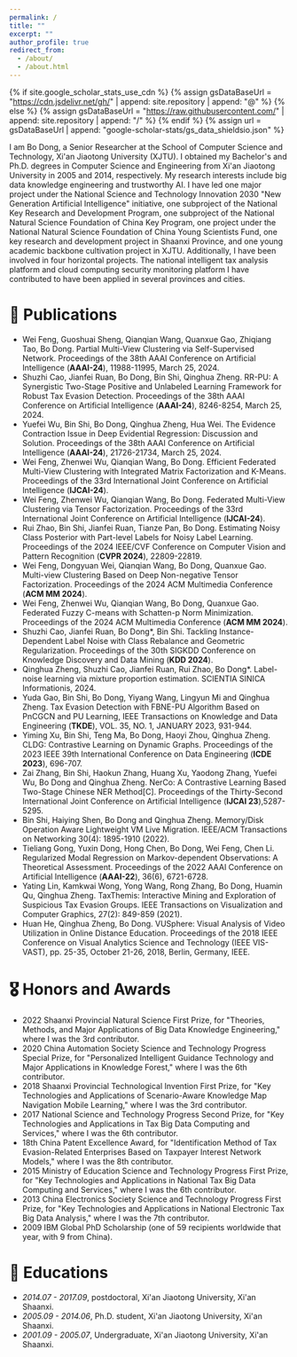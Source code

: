 ```yaml
---
permalink: /
title: ""
excerpt: ""
author_profile: true
redirect_from: 
  - /about/
  - /about.html
---
```


{% if site.google_scholar_stats_use_cdn %}
{% assign gsDataBaseUrl = "https://cdn.jsdelivr.net/gh/" | append: site.repository | append: "@" %}
{% else %}
{% assign gsDataBaseUrl = "https://raw.githubusercontent.com/" | append: site.repository | append: "/" %}
{% endif %}
{% assign url = gsDataBaseUrl | append: "google-scholar-stats/gs_data_shieldsio.json" %}

<span class='anchor' id='about-me'></span>

I am Bo Dong, a Senior Researcher at the School of Computer Science and Technology, Xi'an Jiaotong University (XJTU). I obtained my Bachelor's and Ph.D. degrees in Computer Science and Engineering from Xi'an Jiaotong University in 2005 and 2014, respectively. My research interests include big data knowledge engineering and trustworthy AI. I have led one major project under the National Science and Technology Innovation 2030 "New Generation Artificial Intelligence" initiative, one subproject of the National Key Research and Development Program, one subproject of the National Natural Science Foundation of China Key Program, one project under the National Natural Science Foundation of China Young Scientists Fund, one key research and development project in Shaanxi Province, and one young academic backbone cultivation project in XJTU. Additionally, I have been involved in four horizontal projects. The national intelligent tax analysis platform and cloud computing security monitoring platform I have contributed to have been applied in several provinces and cities.

# 📝 Publications 
- Wei Feng, Guoshuai Sheng, Qianqian Wang, Quanxue Gao, Zhiqiang Tao, Bo Dong. Partial Multi-View Clustering via Self-Supervised Network. Proceedings of the 38th AAAI Conference on Artificial Intelligence (**AAAI-24**), 11988-11995, March 25, 2024.
- Shuzhi Cao, Jianfei Ruan, Bo Dong, Bin Shi, Qinghua Zheng. RR-PU: A Synergistic Two-Stage Positive and Unlabeled Learning Framework for Robust Tax Evasion Detection. Proceedings of the 38th AAAI Conference on Artificial Intelligence (**AAAI-24**), 8246-8254, March 25, 2024.
- Yuefei Wu, Bin Shi, Bo Dong, Qinghua Zheng, Hua Wei. The Evidence Contraction Issue in Deep Evidential Regression: Discussion and Solution. Proceedings of the 38th AAAI Conference on Artificial Intelligence (**AAAI-24**), 21726-21734, March 25, 2024. 
- Wei Feng, Zhenwei Wu, Qianqian Wang, Bo Dong. Efficient Federated Multi-View Clustering with Integrated Matrix Factorization and K-Means. Proceedings of the 33rd International Joint Conference on Artificial Intelligence (**IJCAI-24**).
- Wei Feng, Zhenwei Wu, Qianqian Wang, Bo Dong. Federated Multi-View Clustering via Tensor Factorization. Proceedings of the 33rd International Joint Conference on Artificial Intelligence  (**IJCAI-24**).
- Rui Zhao, Bin Shi, Jianfei Ruan, Tianze Pan, Bo Dong. Estimating Noisy Class Posterior with Part-level Labels for Noisy Label Learning. Proceedings of the 2024 IEEE/CVF Conference on Computer Vision and Pattern Recognition (**CVPR 2024**), 22809-22819. 
- Wei Feng, Dongyuan Wei, Qianqian Wang, Bo Dong, Quanxue Gao. Multi-view Clustering Based on Deep Non-negative Tensor Factorization. Proceedings of the 2024 ACM Multimedia Conference (**ACM MM 2024**).
- Wei Feng, Zhenwei Wu, Qianqian Wang, Bo Dong, Quanxue Gao. Federated Fuzzy C-means with Schatten-p Norm Minimization. Proceedings of the 2024 ACM Multimedia Conference (**ACM MM 2024**).
- Shuzhi Cao, Jianfei Ruan, Bo Dong*, Bin Shi. Tackling Instance-Dependent Label Noise with Class Rebalance and Geometric Regularization. Proceedings of the 30th SIGKDD Conference on Knowledge Discovery and Data Mining (**KDD 2024**).
- Qinghua Zheng, Shuzhi Cao, Jianfei Ruan, Rui Zhao, Bo Dong*. Label-noise learning via mixture proportion estimation. SCIENTIA SINICA Informationis, 2024.
- Yuda Gao, Bin Shi, Bo Dong, Yiyang Wang, Lingyun Mi and Qinghua Zheng. Tax Evasion Detection with FBNE-PU Algorithm Based on PnCGCN and PU Learning, IEEE Transactions on Knowledge and Data Engineering (**TKDE**), VOL. 35, NO. 1, JANUARY 2023, 931-944.
- Yiming Xu, Bin Shi, Teng Ma, Bo Dong, Haoyi Zhou, Qinghua Zheng. CLDG: Contrastive Learning on Dynamic Graphs. Proceedings of the 2023 IEEE 39th International Conference on Data Engineering (**ICDE 2023**), 696-707.
- Zai Zhang, Bin Shi, Haokun Zhang, Huang Xu, Yaodong Zhang, Yuefei Wu, Bo Dong and Qinghua Zheng. NerCo: A Contrastive Learning Based Two-Stage Chinese NER Method[C]. Proceedings of the Thirty-Second International Joint Conference on Artificial Intelligence (**IJCAI 23**),5287-5295.
- Bin Shi, Haiying Shen, Bo Dong and Qinghua Zheng. Memory/Disk Operation Aware Lightweight VM Live Migration. IEEE/ACM Transactions on Networking 30(4): 1895-1910 (2022).
- Tieliang Gong, Yuxin Dong, Hong Chen, Bo Dong, Wei Feng, Chen Li. Regularized Modal Regression on Markov-dependent Observations: A Theoretical Assessment. Proceedings of the 2022 AAAI Conference on Artificial Intelligence (**AAAI-22**), 36(6), 6721-6728.
- Yating Lin, Kamkwai Wong, Yong Wang, Rong Zhang, Bo Dong, Huamin Qu, Qinghua Zheng. TaxThemis: Interactive Mining and Exploration of Suspicious Tax Evasion Groups. IEEE Transactions on Visualization and Computer Graphics, 27(2): 849-859 (2021).
- Huan He, Qinghua Zheng, Bo Dong. VUSphere: Visual Analysis of Video Utilization in Online Distance Education. Proceedings of the 2018 IEEE Conference on Visual Analytics Science and Technology (IEEE VIS-VAST), pp. 25-35, October 21-26, 2018, Berlin, Germany, IEEE.


# 🎖 Honors and Awards
- 2022 Shaanxi Provincial Natural Science First Prize, for "Theories, Methods, and Major Applications of Big Data Knowledge Engineering," where I was the 3rd contributor.
- 2020 China Automation Society Science and Technology Progress Special Prize, for "Personalized Intelligent Guidance Technology and Major Applications in Knowledge Forest," where I was the 6th contributor.
- 2018 Shaanxi Provincial Technological Invention First Prize, for "Key Technologies and Applications of Scenario-Aware Knowledge Map Navigation Mobile Learning," where I was the 3rd contributor.
- 2017 National Science and Technology Progress Second Prize, for "Key Technologies and Applications in Tax Big Data Computing and Services," where I was the 6th contributor.
- 18th China Patent Excellence Award, for "Identification Method of Tax Evasion-Related Enterprises Based on Taxpayer Interest Network Models," where I was the 8th contributor.
- 2015 Ministry of Education Science and Technology Progress First Prize, for "Key Technologies and Applications in National Tax Big Data Computing and Services," where I was the 6th contributor.
- 2013 China Electronics Society Science and Technology Progress First Prize, for "Key Technologies and Applications in National Electronic Tax Big Data Analysis," where I was the 7th contributor.
- 2009 IBM Global PhD Scholarship (one of 59 recipients worldwide that year, with 9 from China).

# 📖 Educations
- *2014.07 - 2017.09*, postdoctoral, Xi'an Jiaotong University, Xi'an Shaanxi.
- *2005.09 - 2014.06*, Ph.D. student, Xi'an Jiaotong University, Xi'an Shaanxi.
- *2001.09 - 2005.07*, Undergraduate, Xi'an Jiaotong University, Xi'an Shaanxi.
